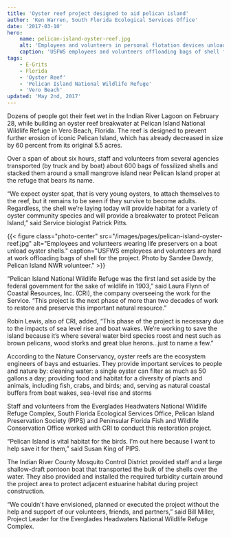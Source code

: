 ```yaml
---
title: 'Oyster reef project designed to aid pelican island'
author: 'Ken Warren, South Florida Ecological Services Office'
date: '2017-03-10'
hero:
    name: pelican-island-oyster-reef.jpg
    alt: 'Employees and volunteers in personal flotation devices unload oyster shell from a boat.'
    caption: 'USFWS employees and volunteers offloading bags of shell for the oyster reef project. Photo by Sandee Dawdy, Pelican Island NWR volunteer.'
tags:
    - E-Grits
    - Florida
    - 'Oyster Reef'
    - 'Pelican Island National Wildlife Refuge'
    - 'Vero Beach'
updated: 'May 2nd, 2017'
---
```


Dozens of people got their feet wet in the Indian River Lagoon on February 28, while building an oyster reef breakwater at Pelican Island National Wildlife Refuge in Vero Beach, Florida. The reef is designed to prevent further erosion of iconic Pelican Island, which has already decreased in size by 60 percent from its original 5.5 acres.

Over a span of about six hours, staff and volunteers from several agencies transported (by truck and by boat) about 600 bags of fossilized shells and stacked them around a small mangrove island near Pelican Island proper at the refuge that bears its name.

“We expect oyster spat, that is very young oysters, to attach themselves to the reef, but it remains to be seen if they survive to become adults.  Regardless, the shell we’re laying today will provide habitat for a variety of oyster community species and will provide a breakwater to protect Pelican Island,” said Service biologist Patrick Pitts.

{{< figure class="photo-center" src="/images/pages/pelican-island-oyster-reef.jpg" alt="Employees and volunteers wearing life preservers on a boat unload oyster shells." caption="USFWS employees and volunteers are hard at work offloading bags of shell for the project. Photo by Sandee Dawdy, Pelican Island NWR volunteer." >}}

“Pelican Island National Wildlife Refuge was the first land set aside by the federal government for the sake of wildlife in 1903,” said Laura Flynn of Coastal Resources, Inc. (CRI), the company overseeing the work for the Service. “This project is the next phase of more than two decades of work to restore and preserve this important natural resource.”

Robin Lewis, also of CRI, added, “This phase of the project is necessary due to the impacts of sea level rise and boat wakes.  We’re working to save the island because it’s where several water bird species roost and nest such as brown pelicans, wood storks and great blue herons...just to name a few.”
 
According to the Nature Conservancy, oyster reefs are the ecosystem engineers of bays and estuaries. They provide important services to people and nature by:
cleaning water: a single oyster can filter as much as 50 gallons a day;
providing food and habitat for a diversity of plants and animals, including fish, crabs, and birds; and,
serving as natural coastal buffers from boat wakes, sea-level rise and storms

Staff and volunteers from the Everglades Headwaters National Wildlife Refuge Complex, South Florida Ecological Services Office, Pelican Island Preservation Society (PIPS) and Peninsular Florida Fish and Wildlife Conservation Office worked with CRI to conduct this restoration project.
 
“Pelican Island is vital habitat for the birds.  I’m out here because I want to help save it for them,” said Susan King of PIPS.

The Indian River County Mosquito Control District provided staff and a large shallow-draft pontoon boat that transported the bulk of the shells over the water.  They also provided and installed the required turbidity curtain around the project area to protect adjacent estuarine habitat during project construction.  

“We couldn't have envisioned, planned or executed the project without the help and support of our volunteers, friends, and partners,” said Bill Miller, Project Leader for the 
Everglades Headwaters National Wildlife Refuge Complex.
